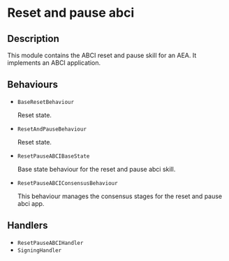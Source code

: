 # Reset and pause abci

## Description

This module contains the ABCI reset and pause skill for an AEA. It implements an ABCI
application.

## Behaviours

* `BaseResetBehaviour`

   Reset state.

* `ResetAndPauseBehaviour`

   Reset state.

* `ResetPauseABCIBaseState`

   Base state behaviour for the reset and pause abci skill.

* `ResetPauseABCIConsensusBehaviour`

   This behaviour manages the consensus stages for the reset and pause abci app.

## Handlers

* `ResetPauseABCIHandler`
* `SigningHandler`


